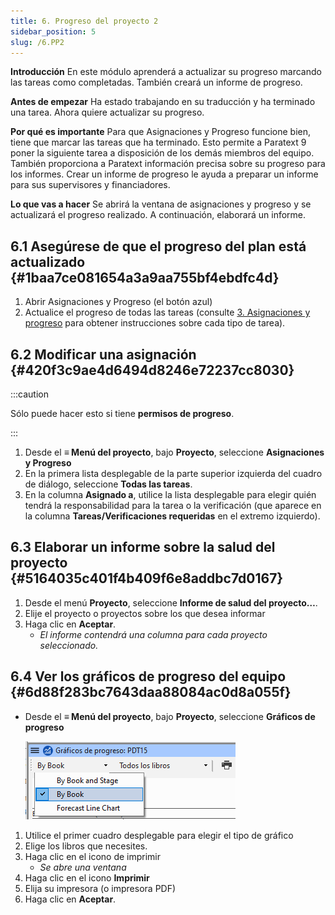```yaml
---
title: 6. Progreso del proyecto 2
sidebar_position: 5
slug: /6.PP2
---
```


**Introducción** En este módulo aprenderá a actualizar su progreso marcando las tareas como completadas. También creará un informe de progreso.

**Antes de empezar** Ha estado trabajando en su traducción y ha terminado una tarea. Ahora quiere actualizar su progreso.

**Por qué es importante** Para que Asignaciones y Progreso funcione bien, tiene que marcar las tareas que ha terminado. Esto permite a Paratext 9 poner la siguiente tarea a disposición de los demás miembros del equipo. También proporciona a Paratext información precisa sobre su progreso para los informes. Crear un informe de progreso le ayuda a preparar un informe para sus supervisores y financiadores.

**Lo que vas a hacer** Se abrirá la ventana de asignaciones y progreso y se actualizará el progreso realizado. A continuación, elaborará un informe.

## 6.1 Asegúrese de que el progreso del plan está actualizado {#1baa7ce081654a3a9aa755bf4ebdfc4d}

1. Abrir Asignaciones y Progreso (el botón azul)
2. Actualice el progreso de todas las tareas (consulte [3. Asignaciones y progreso](/3.PP1) para obtener instrucciones sobre cada tipo de tarea).

## 6.2 Modificar una asignación {#420f3c9ae4d6494d8246e72237cc8030}

:::caution

Sólo puede hacer esto si tiene **permisos de progreso**.

:::

1. Desde el **≡ Menú del proyecto**, bajo **Proyecto**, seleccione **Asignaciones y Progreso**
2. En la primera lista desplegable de la parte superior izquierda del cuadro de diálogo, seleccione **Todas las tareas**.
3. En la columna **Asignado a**, utilice la lista desplegable para elegir quién tendrá la responsabilidad para la tarea o la verificación (que aparece en la columna **Tareas/Verificaciones requeridas** en el extremo izquierdo).

## 6.3 Elaborar un informe sobre la salud del proyecto {#5164035c401f4b409f6e8addbc7d0167}

1. Desde el menú **Proyecto**, seleccione **Informe de salud del proyecto…**.
2. Elije el proyecto o proyectos sobre los que desea informar
3. Haga clic en **Aceptar**.
    - _El informe contendrá una columna para cada proyecto seleccionado._

## **6.4 Ver los gráficos de progreso del equipo** {#6d88f283bc7643daa88084ac0d8a055f}

- Desde el **≡ Menú del proyecto**, bajo **Proyecto**, seleccione **Gráficos de progreso**

    ![](./1163930921.png)

1. Utilice el primer cuadro desplegable para elegir el tipo de gráfico
2. Elige los libros que necesites.
3. Haga clic en el icono de imprimir
    - _Se abre una ventana_
4. Haga clic en el icono **Imprimir**
5. Elija su impresora (o impresora PDF)
6. Haga clic en **Aceptar**.
